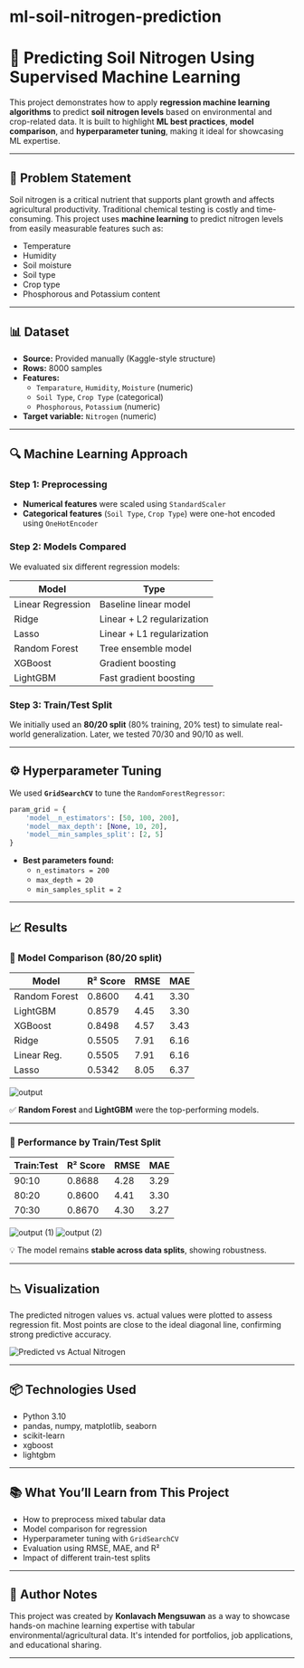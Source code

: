 # ml-soil-nitrogen-prediction

# 🌱 Predicting Soil Nitrogen Using Supervised Machine Learning

This project demonstrates how to apply **regression machine learning algorithms** to predict **soil nitrogen levels** based on environmental and crop-related data. It is built to highlight **ML best practices**, **model comparison**, and **hyperparameter tuning**, making it ideal for showcasing ML expertise.

---

## 📌 Problem Statement

Soil nitrogen is a critical nutrient that supports plant growth and affects agricultural productivity. Traditional chemical testing is costly and time-consuming. This project uses **machine learning** to predict nitrogen levels from easily measurable features such as:

- Temperature
- Humidity
- Soil moisture
- Soil type
- Crop type
- Phosphorous and Potassium content

---

## 📊 Dataset

- **Source:** Provided manually (Kaggle-style structure)
- **Rows:** 8000 samples  
- **Features:**  
  - `Temparature`, `Humidity`, `Moisture` (numeric)
  - `Soil Type`, `Crop Type` (categorical)
  - `Phosphorous`, `Potassium` (numeric)
- **Target variable:** `Nitrogen` (numeric)

---

## 🔍 Machine Learning Approach

### Step 1: Preprocessing
- **Numerical features** were scaled using `StandardScaler`
- **Categorical features** (`Soil Type`, `Crop Type`) were one-hot encoded using `OneHotEncoder`

### Step 2: Models Compared
We evaluated six different regression models:

| Model             | Type                  |
|------------------|-----------------------|
| Linear Regression| Baseline linear model |
| Ridge            | Linear + L2 regularization |
| Lasso            | Linear + L1 regularization |
| Random Forest    | Tree ensemble model   |
| XGBoost          | Gradient boosting     |
| LightGBM         | Fast gradient boosting|

### Step 3: Train/Test Split
We initially used an **80/20 split** (80% training, 20% test) to simulate real-world generalization. Later, we tested 70/30 and 90/10 as well.

---

## ⚙️ Hyperparameter Tuning

We used **`GridSearchCV`** to tune the `RandomForestRegressor`:
```python
param_grid = {
    'model__n_estimators': [50, 100, 200],
    'model__max_depth': [None, 10, 20],
    'model__min_samples_split': [2, 5]
}
```

- **Best parameters found:**
  - `n_estimators = 200`
  - `max_depth = 20`
  - `min_samples_split = 2`

---

## 📈 Results

### 🔬 Model Comparison (80/20 split)
| Model           | R² Score | RMSE    | MAE     |
|----------------|----------|---------|---------|
| Random Forest  | 0.8600   | 4.41    | 3.30    |
| LightGBM       | 0.8579   | 4.45    | 3.30    |
| XGBoost        | 0.8498   | 4.57    | 3.43    |
| Ridge          | 0.5505   | 7.91    | 6.16    |
| Linear Reg.    | 0.5505   | 7.91    | 6.16    |
| Lasso          | 0.5342   | 8.05    | 6.37    |

![output](https://github.com/user-attachments/assets/e9a2cb35-2caf-4811-be60-a914580f3430)

✅ **Random Forest** and **LightGBM** were the top-performing models.

---

### 🧪 Performance by Train/Test Split

| Train:Test | R² Score | RMSE   | MAE   |
|------------|----------|--------|--------|
| 90:10      | 0.8688   | 4.28   | 3.29   |
| 80:20      | 0.8600   | 4.41   | 3.30   |
| 70:30      | 0.8670   | 4.30   | 3.27   |

![output (1)](https://github.com/user-attachments/assets/4d8fbd37-9c43-4dd2-bcf9-23b3cbd778a8)
![output (2)](https://github.com/user-attachments/assets/c5749b8b-cdfa-4a60-bdeb-995169ed22c6)

💡 The model remains **stable across data splits**, showing robustness.

---

## 📉 Visualization

The predicted nitrogen values vs. actual values were plotted to assess regression fit. Most points are close to the ideal diagonal line, confirming strong predictive accuracy.

![Predicted vs Actual Nitrogen](https://github.com/user-attachments/assets/c8b4250e-05fd-4b87-994c-96adb3c68777)


---

## 📦 Technologies Used

- Python 3.10
- pandas, numpy, matplotlib, seaborn
- scikit-learn
- xgboost
- lightgbm

---

## 📚 What You’ll Learn from This Project

- How to preprocess mixed tabular data
- Model comparison for regression
- Hyperparameter tuning with `GridSearchCV`
- Evaluation using RMSE, MAE, and R²
- Impact of different train-test splits

---

## 🧠 Author Notes

This project was created by **Konlavach Mengsuwan** as a way to showcase hands-on machine learning expertise with tabular environmental/agricultural data. It's intended for portfolios, job applications, and educational sharing.

---



